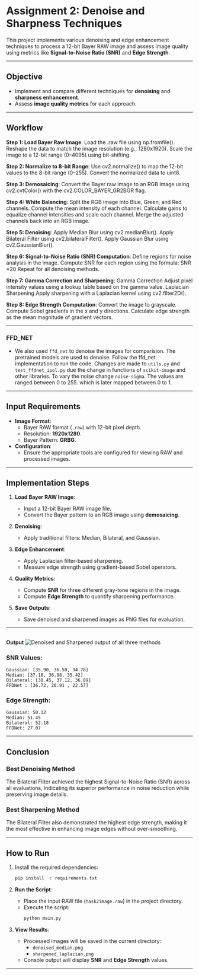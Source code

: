 



# **Assignment 2: Denoise and Sharpness Techniques**

This project implements various denoising and edge enhancement techniques to process a 12-bit Bayer RAW image and assess image quality using metrics like **Signal-to-Noise Ratio (SNR)** and **Edge Strength**.

---

## **Objective**

- Implement and compare different techniques for **denoising** and **sharpness enhancement**.
- Assess **image quality metrics** for each approach.

---

## **Workflow**

**Step 1: Load Bayer Raw Image**: 
Load the .raw file using np.fromfile().
Reshape the data to match the image resolution (e.g., 1280x1920).
Scale the image to a 12-bit range (0–4095) using bit-shifting.

**Step 2: Normalize to 8-bit Range**: 
Use cv2.normalize() to map the 12-bit values to the 8-bit range (0–255).
Convert the normalized data to uint8.

**Step 3: Demosaicing**: 
Convert the Bayer raw image to an RGB image using cv2.cvtColor() with the cv2.COLOR_BAYER_GR2BGR flag.

**Step 4: White Balancing**: 
Split the RGB image into Blue, Green, and Red channels.
Compute the mean intensity of each channel.
Calculate gains to equalize channel intensities and scale each channel.
Merge the adjusted channels back into an RGB image.

**Step 5: Denoising**: 
Apply Median Blur using cv2.medianBlur().
Apply Bilateral Filter using cv2.bilateralFilter().
Apply Gaussian Blur using cv2.GaussianBlur().

**Step 6: Signal-to-Noise Ratio (SNR) Computation**: 
Define regions for noise analysis in the image.
Compute SNR for each region using the formula:
SNR =20 
Repeat for all denoising methods.

**Step 7: Gamma Correction and Sharpening**: 
Gamma Correction
Adjust pixel intensity values using a lookup table based on the gamma value.
Laplacian Sharpening
Apply sharpening with a Laplacian kernel using cv2.filter2D().

**Step 8: Edge Strength Computation**: 
Convert the image to grayscale.
Compute Sobel gradients in the x and y directions.
Calculate edge strength as the mean magnitude of gradient vectors.

---
### **FFD_NET**
- We also used `ffd_net` to denoise the images for comparision. The pretrained models are used to denoise. Follow the ffd_net implementation to run the code. Changes are made to `utils.py` and `test_ffdnet_ipol.py` due the change in functions of `scikit-image` and other libraries. To vary the noise change `noise-sigma`. The values are ranged between 0 to 255. which is later mapped between 0 to 1.   
---

## **Input Requirements**

- **Image Format**:
  - Bayer RAW format (`.raw`) with 12-bit pixel depth.
  - Resolution: **1920x1280**.
  - Bayer Pattern: **GRBG**.
- **Configuration**:
  - Ensure the appropriate tools are configured for viewing RAW and processed images.

---

## **Implementation Steps**

1. **Load Bayer RAW Image**:
   - Input a 12-bit Bayer RAW image file.
   - Convert the Bayer pattern to an RGB image using **demosaicing**.

2. **Denoising**:
   - Apply traditional filters: Median, Bilateral, and Gaussian.

3. **Edge Enhancement**:
   - Apply Laplacian filter-based sharpening.
   - Measure edge strength using gradient-based Sobel operators.

4. **Quality Metrics**:
   - Compute **SNR** for three different gray-tone regions in the image.
   - Compute **Edge Strength** to quantify sharpening performance.

5. **Save Outputs**:
   - Save denoised and sharpened images as PNG files for evaluation.

---

## 
**Output**
![Denoised and Sharpened output of all three methods](https://github.com/user-attachments/assets/7de1de8a-67eb-4fd8-92e1-b6fefa0898a7)
### **SNR Values**:
```plaintext
Gaussian: [35.90, 36.50, 34.78]
Median: [37.10, 36.98, 35.42]
Bilateral: [38.45, 37.12, 36.89]
FFDNet : [36.72, 20.91 , 22.57]
```

### **Edge Strength**:
```plaintext
Gaussian: 50.12
Median: 51.45
Bilateral: 52.18
FFDNet: 27.07
```

---
## **Conclusion**
### **Best Denoising Method**
The Bilateral Filter achieved the highest Signal-to-Noise Ratio (SNR) across all evaluations, indicating its superior performance in noise reduction while preserving image details.

### **Best Sharpening Method**
The Bilateral Filter also demonstrated the highest edge strength, making it the most effective in enhancing image edges without over-smoothing.

---
## **How to Run**

1. Install the required dependencies:
   ```bash
   pip install -r requirements.txt
   ```
     

2. **Run the Script**:
   - Place the input RAW file (`task2image.raw`) in the project directory.
   - Execute the script:
     ```bash
     python main.py
     ```

3. **View Results**:
   - Processed images will be saved in the current directory:
     - `denoised_median.png`
     - `sharpened_laplacian.png`
   - Console output will display **SNR** and **Edge Strength** values.

---



